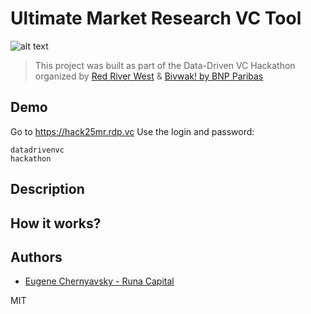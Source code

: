 # Ultimate Market Research VC Tool 

![alt text](https://i.imgur.com/O8vZHPM.png)

> This project was built as part of the Data-Driven VC Hackathon organized by [Red River West](https://redriverwest.com) & [Bivwak! by BNP Paribas](https://bivwak.bnpparibas/)

## Demo

Go to https://hack25mr.rdp.vc
Use the login and password: 
```
datadrivenvc
hackathon
```

## Description 

## How it works?

## Authors
- [Eugene Chernyavsky - Runa Capital](https://www.linkedin.com/in/evgeniy-chernyavskiy/)

MIT